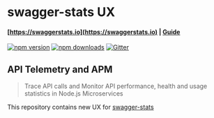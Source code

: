 # swagger-stats UX

####  [https://swaggerstats.io](https://swaggerstats.io) | [Guide](https://swaggerstats.io/guide/) 

[![npm version](https://badge.fury.io/js/swagger-stats.svg)](https://badge.fury.io/js/swagger-stats)
[![npm downloads](https://img.shields.io/npm/dm/swagger-stats.svg)](https://img.shields.io/npm/dm/swagger-stats)
[![Gitter](https://badges.gitter.im/swagger-stats/community.svg)](https://gitter.im/swagger-stats/community?utm_source=badge&utm_medium=badge&utm_campaign=pr-badge)


## API Telemetry and APM 

> Trace API calls and Monitor API performance, health and usage statistics in Node.js Microservices


This repository contains new UX for [swagger-stats](https://swaggerstats.io)


